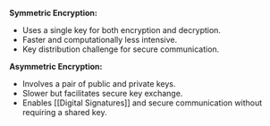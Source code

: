 **Symmetric Encryption:**

- Uses a single key for both encryption and decryption.
- Faster and computationally less intensive.
- Key distribution challenge for secure communication.

**Asymmetric Encryption:**

- Involves a pair of public and private keys.
- Slower but facilitates secure key exchange.
- Enables [[Digital Signatures]] and secure communication without requiring a shared key.